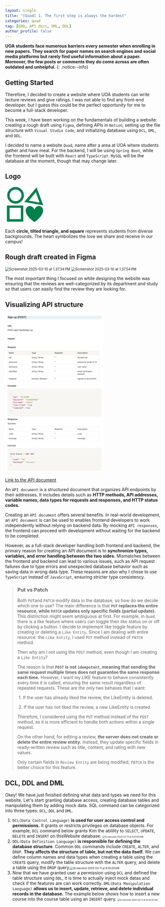 ```yaml
---
layout: single
title: "[Quad] 1. The first step is always the hardest"
categories: quad
tag: [ERD, API docs, DML, DDL]
author_profile: false
---
```


**UOA students face numerous barriers every semester when enrolling in new papers. They search for paper names on search engines and social media platforms but rarely find useful information about a paper. Moreover, the few posts or comments they do come across are often outdated and unhelpful.**
{: .notice--info}

## Getting Started

Therefore, I decided to create a website where UOA students can write lecture reviews and give ratings. I was not able to find any front-end developer, but I guess this could be the perfect opportunity for me to become a full-stack developer.

This week, I have been working on the fundamentals of building a website: creating a rough draft using `Figma`, defining APIs in `Notion`, setting up the file structure with `Visual Studio Code`, and initializing database using `DCL`, `DML`, and `DDL`.

I decided to name a website `Quad`, name after a area at UOA where students gather and have meal. For the backend, I will be using `Spring Boot`, while the frontend will be built with `React` and `TypeScript`. `MySQL` will be the database at the moment, though that may change later.

## Logo

<img src="/images/2025-03-09-quad_week1/quadLogo.png" alt="quadLogo" style="zoom:25%;" class="align-center"/>

Each **circle, tilted triangle, and square** represents students from diverse backgrounds. The heart symbolizes the love we share and receive in our campus!

## Rough draft created in Figma ##

<img src="/images/2025-03-09-quad_week1/Screenshot 2025-03-10 at 1.37.34 PM.png" alt="Screenshot 2025-03-10 at 1.37.34 PM" style="zoom:80%;" />

<img src="/images/2025-03-09-quad_week1/Screenshot 2025-03-10 at 1.37.54 PM.png" alt="Screenshot 2025-03-10 at 1.37.54 PM" style="zoom:80%;" />

The most important thing I focused on while designing the website was ensuring that the reviews are well-categorized by its department and study so that users can easily find the review they are looking for.

## Visualizing API structure ##

<img src="/images/2025-03-09-quad_week1/apiDocExample-1595297.png" alt="apiDocExample" style="zoom:50%;" class="align-center"/>

<a href="https://charming-libra-b65.notion.site/API-docs-1aeb6278b6c48017a43eebb98aec18a3?pvs=4" class="align-center">Link to the API document</a>

An `API document` is a structured document that organizes API endpoints by their addresses. It includes details such as **HTTP methods, API addresses, variable names, data types for requests and responses, and HTTP status codes.**

Creating an `API document` offers several benefits. In real-world development, an `API document` is can be used to enables frontend developers to work independently without relying on backend data. By mocking `API responses`, the frontend can proceed with development without waiting for the backend to be completed.

However, as a full-stack developer handling both frontend and backend, the primary reason for creating an API document is to **synchronize types, variables, and error handling between the two sides.** Mismatches between the frontend and backend can lead to various issues, such as API request failures due to type errors and unexpected database behavior such as saving data in wrong data type. These reasons are also why I chose to use `TypeScript` instead of `JavaScript`, ensuring stricter type consistency.

> ### Put vs Patch
>
> Both `PUT`and `PATCH` modify data in the database, so how do we decide which one to use? The main difference is that **`PUT` replaces the entire resource, while `PATCH` updates only specific fields (partial update).** This distinction might seem ambiguous at first. For example, in `Quad`, there is a like feature where users can toggle their like status on or off by clicking a button. I decide to implement like toggle feature by creating or deleting a `Like Entity`. Since I am dealing with entire resource: the `Like Entity`, I used `PUT` method instead of `PATCH` method.
>
> Then why am I not using the `POST` method, even though I am creating a `Like Entity`?
>
> The reason is that **`POST` is not `idempotent`, meaning that sending the same request multiple times does not guarantee the same response each time.** However, I want my LIKE feature to behave consistently every time it is called, ensuring the same result regardless of repeated requests. These are the only two behaves that I want: 
>
> ​	1.	If the user has already liked the review, the LikeEntity is deleted.
>
> ​	2.	If the user has not liked the review, a new LikeEntity is created.
>
> Therefore, I considered using the `PUT` method instead of the `POST` method, as it is more efficient to handle both actions within a single request.
>
> On the other hand, for editing a review, **the server does not create or delete the entire review entity.** Instead, they update specific fields in ready-written review such as title, content, and rating with new values.
>
> Only certain fields in `Review Entity` are being modified, `PATCH` is the better choice for this feature.

## DCL, DDL and DML

Okey! We have just finished defining what data and types we need for this website. Let's start granting database access, creating database tables and manipulating them by adding mock data. SQL command can be categorized into three types: `DCL`, `DDL` and `DML`.

1. `DCL(Data Control Language)` **is used for user access control and permissions.** It grants or restricts privileges on database objects. For example, `DCL` command below grants Kim the ablility to `SELECT`, `UPDATE`, `DELETE` and `INSERT` on thisWebsite database. <img src="/images/2025-03-09-quad_week1/Screenshot 2025-03-11 at 9.47.00 AM-1640303.png" alt="Screenshot 2025-03-11 at 9.47.00 AM" style="zoom:50%;" />
2. `DDL(Data Definition Language)` **is responsible for defining the database structure**. Common `DDL` commands include `CREATE`, `ALTER`, and` DROP`. **They affects the structure of table, but not the data itself.** We can define column names and data types when creating a table using the `CREATE` query, modify the table structure with the `ALTER` query, and delete a table using the `DROP` query.<img src="/images/2025-03-09-quad_week1/Screenshot 2025-03-11 at 9.55.09 AM.png" alt="Screenshot 2025-03-11 at 9.55.09 AM" style="zoom:60%;" />
3. Now that we have granted user a permission using `DCL` and defined the table structure using `DDL`, it is time to actually inject mock datas and check if the features are can work correctly. `DML(Data Manipulation Language)` **allows us to insert, update, retrieve, and delete individual records in the database.** The example below shows how to insert a new course into the course table using an `INSERT` query.  <img src="/images/2025-03-09-quad_week1/Screenshot 2025-03-11 at 10.05.07 AM.png" alt="Screenshot 2025-03-11 at 10.05.07 AM" style="zoom:48%;" />